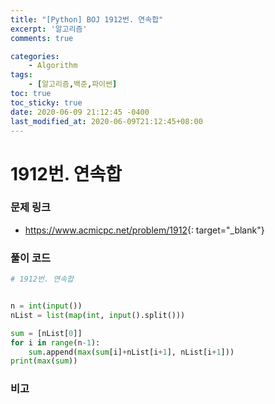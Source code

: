 ```yaml
---
title: "[Python] BOJ 1912번. 연속합"
excerpt: '알고리즘'
comments: true

categories:
    - Algorithm
tags:
    - [알고리즘,백준,파이썬]
toc: true
toc_sticky: true
date: 2020-06-09 21:12:45 -0400
last_modified_at: 2020-06-09T21:12:45+08:00
---
```


# 1912번. 연속합

### 문제 링크
- <https://www.acmicpc.net/problem/1912>{: target="\_blank"}

### 풀이 코드

```python
# 1912번. 연속합


n = int(input())
nList = list(map(int, input().split()))

sum = [nList[0]]
for i in range(n-1):
    sum.append(max(sum[i]+nList[i+1], nList[i+1]))
print(max(sum))
```

### 비고